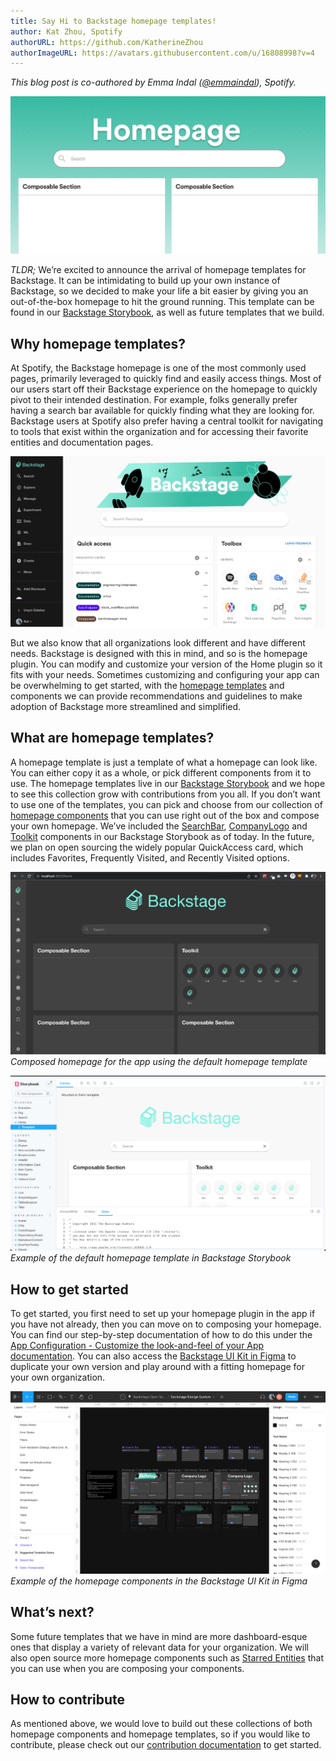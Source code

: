 ```yaml
---
title: Say Hi to Backstage homepage templates!
author: Kat Zhou, Spotify
authorURL: https://github.com/KatherineZhou
authorImageURL: https://avatars.githubusercontent.com/u/16808998?v=4
---
```


_This blog post is co-authored by Emma Indal ([@emmaindal](https://github.com/emmaindal)), Spotify._

![homepage template](assets/22-01-25/homepage-template-blog-post-header.png)

_TLDR;_ We’re excited to announce the arrival of homepage templates for Backstage. It can be intimidating to build up your own instance of Backstage, so we decided to make your life a bit easier by giving you an out-of-the-box homepage to hit the ground running. This template can be found in our [Backstage Storybook](https://backstage.io/storybook/?path=/story/plugins-home-templates--default-template), as well as future templates that we build.

<!--truncate-->

## Why homepage templates?

At Spotify, the Backstage homepage is one of the most commonly used pages, primarily leveraged to quickly find and easily access things. Most of our users start off their Backstage experience on the homepage to quickly pivot to their intended destination. For example, folks generally prefer having a search bar available for quickly finding what they are looking for. Backstage users at Spotify also prefer having a central toolkit for navigating to tools that exist within the organization and for accessing their favorite entities and documentation pages.

![Backstage homepage at Spotify](assets/22-01-25/spotify-backstage-homepage.png)

But we also know that all organizations look different and have different needs. Backstage is designed with this in mind, and so is the homepage plugin. You can modify and customize your version of the Home plugin so it fits with your needs. Sometimes customizing and configuring your app can be overwhelming to get started, with the [homepage templates](https://backstage.io/storybook/?path=/story/plugins-home-templates--default-template) and components we can provide recommendations and guidelines to make adoption of Backstage more streamlined and simplified.

## What are homepage templates?

A homepage template is just a template of what a homepage can look like. You can either copy it as a whole, or pick different components from it to use. The homepage templates live in our [Backstage Storybook](https://backstage.io/storybook/?path=/story/plugins-home-templates--default-template) and we hope to see this collection grow with contributions from you all. If you don’t want to use one of the templates, you can pick and choose from our collection of [homepage components](https://backstage.io/storybook/?path=/story/plugins-home-components) that you can use right out of the box and compose your own homepage. We’ve included the [SearchBar](https://backstage.io/storybook/?path=/story/plugins-home-components-searchbar--custom-styles), [CompanyLogo](https://backstage.io/storybook/?path=/story/plugins-home-components-companylogo--custom-logo) and [Toolkit](https://backstage.io/storybook/?path=/story/plugins-home-components-toolkit--default) components in our Backstage Storybook as of today. In the future, we plan on open sourcing the widely popular QuickAccess card, which includes Favorites, Frequently Visited, and Recently Visited options.

![Composed Backstage homepage](assets/22-01-25/composed-backstage-homepage.png)
_Composed homepage for the app using the default homepage template_

![Example of default homepage template](assets/22-01-25/default-homepage-template.png)
_Example of the default homepage template in Backstage Storybook_

## How to get started

To get started, you first need to set up your homepage plugin in the app if you have not already, then you can move on to composing your homepage. You can find our step-by-step documentation of how to do this under the [App Configuration - Customize the look-and-feel of your App documentation](https://backstage.io/docs/getting-started/app-custom-theme#custom-homepage). You can also access the [Backstage UI Kit in Figma](https://www.figma.com/file/nUaAw56hTgC0RIOYkuLSrB/Backstage-Design-System?node-id=2185%3A2978) to duplicate your own version and play around with a fitting homepage for your own organization.

![Example of homepage components in the Backstage UI Kit in Figma](assets/22-01-25/homepage-components-figma.png)
_Example of the homepage components in the Backstage UI Kit in Figma_

## What’s next?

Some future templates that we have in mind are more dashboard-esque ones that display a variety of relevant data for your organization. We will also open source more homepage components such as [Starred Entities](https://github.com/backstage/backstage/issues/6906) that you can use when you are composing your components.

## How to contribute

As mentioned above, we would love to build out these collections of both homepage components and homepage templates, so if you would like to contribute, please check out our [contribution documentation](https://github.com/backstage/backstage/blob/master/plugins/home/README.md#contributing) to get started.

